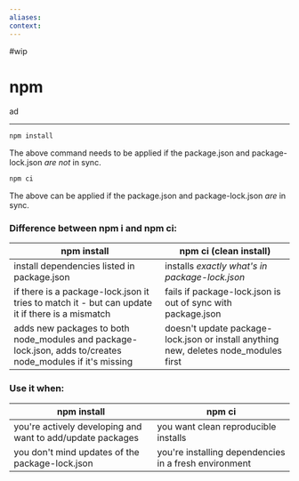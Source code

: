 ```yaml
---
aliases:
context:
---
```


#wip

# npm

ad

---
``` bash
npm install
```
The above command needs to be applied if the package.json and package-lock.json *are not*  in sync.

``` bash
npm ci
```
The above can be applied if the package.json and package-lock.json *are* in sync.


### Difference between npm i and npm ci:

| npm install | npm ci (clean install) |
| --------| ----------|
| install dependencies listed in package.json | installs *exactly what's in package-lock.json* |
| if there is a package-lock.json it tries to match it - but can update it if there is a mismatch | fails if package-lock.json is out of sync with package.json |
| adds new packages to both node_modules and package-lock.json, adds to/creates node_modules if it's missing | doesn't update package-lock.json or install anything new, deletes node_modules first |


### Use it when:
| npm install | npm ci |
| ---------- | ----------|
| you're actively developing and want to add/update packages | you want clean reproducible installs |
| you don't mind updates of the package-lock.json | you're installing dependencies in a fresh environment |